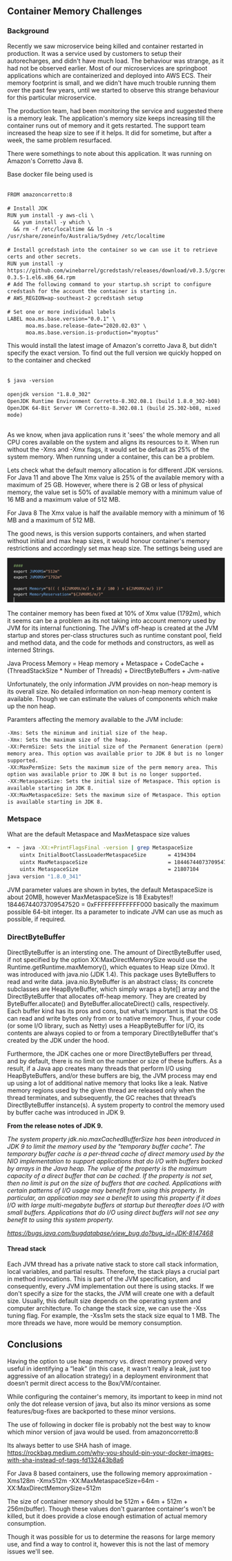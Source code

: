 ## Container Memory Challenges

### Background
Recently we saw  microservice being killed and container restarted in production. It was a service used by customers to setup their autorecharges, and didn't have much load. The behaviour was strange, as it had not be observed earlier. Most of our microservices are springboot applications which are containerized and deployed into AWS ECS. Their memory footprint is small, and we didn't have much trouble running them over the past few years, until we started to observe this strange behaviour for this particular microservice.

The production team, had been monitoring the service and suggested there is a memory leak. The application's memory size keeps increasing till the container runs out of memory and it gets restarted.  The support team increased the heap size to see if it helps. It did for sometime, but after a week, the same problem resurfaced.


There were somethings to note about this application. It was running on Amazon's Corretto Java 8. 


Base docker file being used is

```docker

FROM amazoncorretto:8

# Install JDK
RUN yum install -y aws-cli \
  && yum install -y which \
  && rm -f /etc/localtime && ln -s /usr/share/zoneinfo/Australia/Sydney /etc/localtime

# Install gcredstash into the container so we can use it to retrieve certs and other secrets.
RUN yum install -y  https://github.com/winebarrel/gcredstash/releases/download/v0.3.5/gcredstash-0.3.5-1.el6.x86_64.rpm
# Add The following command to your startup.sh script to configure credstash for the account the container is starting in.
# AWS_REGION=ap-southeast-2 gcredstash setup

# Set one or more individual labels
LABEL moa.ms.base.version="0.0.1" \
      moa.ms.base.release-date="2020.02.03" \
      moa.ms.base.version.is-production="myoptus"

```

This would install the latest image of Amazon's corretto Java 8, but didn't specify the exact version. To find out the full version we quickly hopped on to the container and checked

```shell

$ java -version

openjdk version "1.8.0_302"
OpenJDK Runtime Environment Corretto-8.302.08.1 (build 1.8.0_302-b08)
OpenJDK 64-Bit Server VM Corretto-8.302.08.1 (build 25.302-b08, mixed mode)


```
As we know, when java application runs it 'sees' the whole memory and all CPU cores available on the system and aligns its resources to it. When run without the -Xms and -Xmx flags, it would set be default as 25% of the system memory. When running under a container, this can be a problem. 

Lets check what the default memory allocation is for different JDK versions.
For Java 11 and above
The Xmx value is 25% of the available memory with a maximum of 25 GB. However, where there is 2 GB or less of physical memory, the value set is 50% of available memory with a minimum value of 16 MB and a maximum value of 512 MB.

For Java 8
The Xmx value is half the available memory with a minimum of 16 MB and a maximum of 512 MB.


The good news, is this version supports containers, and when started without initial and max heap sizes, it would honour container's memory restrictions and accordingly set max heap size. The settings being used are

![Alt text](memory-settings.png?raw=true "Container Memory Limits")


The container memory has been fixed at 10% of Xmx value (1792m), which it seems can be a problem as its not taking into account memory used by JVM for its internal functioning. The JVM's off-heap is created at the JVM startup and stores per-class structures such as runtime constant pool, field and method data, and the code for methods and constructors, as well as interned Strings. 


Java Process Memory = Heap memory + Metaspace + CodeCache + (ThreadStackSize * Number of Threads) + DirectByteBuffers + Jvm-native

Unfortunately, the only information JVM provides on non-heap memory is its overall size. No detailed information on non-heap memory content is available. Though we can estimate the values of components which make up the non heap. 


Paramters affecting the memory available to the JVM include:

    -Xms: Sets the minimum and initial size of the heap.
    -Xmx: Sets the maximum size of the heap.
    -XX:PermSize: Sets the initial size of the Permanent Generation (perm) memory area. This option was available prior to JDK 8 but is no longer supported.
    -XX:MaxPermSize: Sets the maximum size of the perm memory area. This option was available prior to JDK 8 but is no longer supported.
    -XX:MetaspaceSize: Sets the initial size of Metaspace. This option is available starting in JDK 8.
    -XX:MaxMetaspaceSize: Sets the maximum size of Metaspace. This option is available starting in JDK 8.


### Metspace
What are the default Metaspace and MaxMetaspace size values


```sh
➜  ~ java -XX:+PrintFlagsFinal -version | grep MetaspaceSize
    uintx InitialBootClassLoaderMetaspaceSize       = 4194304                             {product}
    uintx MaxMetaspaceSize                          = 18446744073709547520                {product}
    uintx MetaspaceSize                             = 21807104                            {pd product}
java version "1.8.0_341"
```

JVM parameter values are shown in bytes, the default MetaspaceSize is about 20MB, however MaxMetaspaceSize is 18 Exabytes!! 18446744073709547520 = 0xFFFFFFFFFFFFF000 basically the maximum possible 64-bit integer. Its a parameter to indicate JVM can use as much as possible, if required.


### DirectByteBuffer
DirectByteBuffer is an intersting one. The amount of DirectByteBuffer used, if not specified by the option XX:MaxDirectMemorySize would use the Runtime.getRuntime.maxMemory(), which equates to Heap size (Xmx). 
It was introduced with java.nio (JDK 1.4). This package uses ByteBuffers to read and write data. java.nio.ByteBuffer is an abstract class; its concrete subclasses are HeapByteBuffer, which simply wraps a byte[] array and the DirectByteBuffer that allocates off-heap memory. They are created by ByteBuffer.allocate() and ByteBuffer.allocateDirect() calls, respectively.
Each buffer kind has its pros and cons, but what’s important is that the OS can read and write bytes only from or to native memory. Thus, if your code (or some I/O library, such as Netty) uses a HeapByteBuffer for I/O, its contents are always copied to or from a temporary DirectByteBuffer that's created by the JDK under the hood.

Furthermore, the JDK caches one or more DirectByteBuffers per thread, and by default, there is no limit on the number or size of these buffers. As a result, if a Java app creates many threads that perform I/O using HeapByteBuffers, and/or these buffers are big, the JVM process may end up using a lot of additional native memory that looks like a leak. Native memory regions used by the given thread are released only when the thread terminates, and subsequently, the GC reaches that thread’s DirectByteBuffer instance(s).  A system property to control the memory used by buffer cache was introduced in JDK 9. 

<b>From the release notes of JDK 9.</b>

<i>
The system property jdk.nio.maxCachedBufferSize has been introduced in JDK 9 to limit the memory used by the "temporary buffer cache". The temporary buffer cache is a per-thread cache of direct memory used by the NIO implementation to support applications that do I/O with buffers backed by arrays in the Java heap. The value of the property is the maximum capacity of a direct buffer that can be cached. If the property is not set, then no limit is put on the size of buffers that are cached. Applications with certain patterns of I/O usage may benefit from using this property. In particular, an application may see a benefit to using this property if it does I/O with large multi-megabyte buffers at startup but thereafter does I/O with small buffers. Applications that do I/O using direct buffers will not see any benefit to using this system property.

https://bugs.java.com/bugdatabase/view_bug.do?bug_id=JDK-8147468
</i>



#### Thread stack

Each JVM thread has a private native stack to store call stack information, local variables, and partial results. Therefore, the stack plays a crucial part in method invocations. This is part of the JVM specification, and consequently, every JVM implementation out there is using stacks. If we don't specify a size for the stacks, the JVM will create one with a default size. Usually, this default size depends on the operating system and computer architecture.
To change the stack size, we can use the -Xss tuning flag. For example, the -Xss1m sets the stack size equal to 1 MB. The more threads we have, more would be memory consumption.


## Conclusions

Having the option to use heap memory vs. direct memory proved very useful in identifying a “leak” (in this case, it wasn’t really a leak, just too aggressive of an allocation strategy) in a deployment environment that doesn’t permit direct access to the Box/VM/container.

While configuring the container's memory, its important to keep in mind not only the dot release version of java, but also its minor versions as some features/bug-fixes are backported to these minor versions.

The use of following in docker file is probably not the best way to know which minor version of java would be used. 
from amazoncorretto:8

Its always better to use SHA hash of image. https://rockbag.medium.com/why-you-should-pin-your-docker-images-with-sha-instead-of-tags-fd132443b8a6

For Java 8 based containers, use the following memory approximation
-Xms128m
-Xmx512m
-XX:MaxMetaspaceSize=64m
-XX:MaxDirectMemorySize=512m

The size of container memory should be 512m + 64m + 512m + 256m(buffer). Though these values don't guarantee container's won't be killed, but it does provide a close enough estimation of actual memory consumption.

Though it was possible for us to determine the reasons for large memory use, and find a way to control it, however this is not the last of memory issues we'll see.


